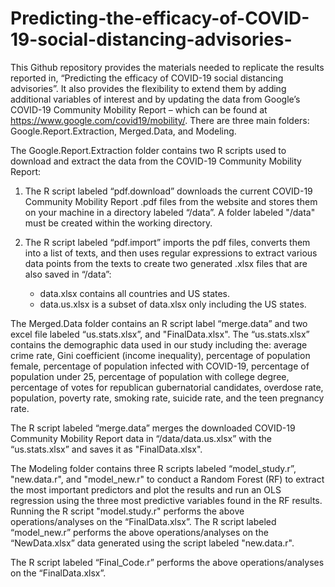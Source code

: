 # Predicting-the-efficacy-of-COVID-19-social-distancing-advisories-

This Github repository provides the materials needed to replicate the results reported in, “Predicting the efficacy of COVID-19 social distancing advisories”. It also provides the flexibility to extend them by adding additional variables of interest and by updating the data from Google’s COVID-19 Community Mobility Report – which can be found at https://www.google.com/covid19/mobility/. There are three main folders: Google.Report.Extraction, Merged.Data, and Modeling.

The Google.Report.Extraction folder contains two R scripts used to download and extract the data from the COVID-19 Community Mobility Report:

  1) The R script labeled “pdf.download” downloads the current COVID-19 Community Mobility Report .pdf files from the website and 
     stores them on your machine in a directory labeled “/data”. A folder labeled "/data" must be created within the working 
     directory. 
  2) The R script labeled “pdf.import” imports the pdf files, converts them into a list of texts, and then uses regular expressions to 
     extract various data points from the texts to create two generated .xlsx files that are also saved in “/data”:  

        - data.xlsx contains all countries and US states. 
        - data.us.xlsx is a subset of data.xlsx only including the US states. 

The Merged.Data folder contains an R script label “merge.data” and two excel file labeled “us.stats.xlsx”, and "FinalData.xlsx". The “us.stats.xlsx” contains the demographic data used in our study including the: average crime rate, Gini coefficient (income inequality), percentage of population female, percentage of population infected with COVID-19, percentage of population under 25, percentage of population with college degree, percentage of votes for republican gubernatorial candidates, overdose rate, population, poverty rate, smoking rate, suicide rate, and the teen pregnancy rate. 
              
The R script labeled “merge.data” merges the downloaded COVID-19 Community Mobility Report data in “/data/data.us.xlsx” with the “us.stats.xlsx” and saves it as "FinalData.xlsx". 

The Modeling folder contains three R scripts labeled “model_study.r”, "new.data.r", and "model_new.r" to conduct a Random Forest (RF) to extract the most important predictors and plot the results and run an OLS regression using the three most predictive variables found in the RF results. Running the R script "model.study.r" performs the above operations/analyses on the “FinalData.xlsx”. The R script labeled “model_new.r” performs the above operations/analyses on the “NewData.xlsx” data generated using the script labeled "new.data.r".

The R script labeled “Final_Code.r” performs the above operations/analyses on the “FinalData.xlsx”.

